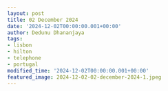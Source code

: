 ```yaml
---
layout: post
title: 02 December 2024
date: '2024-12-02T00:00:00.001+00:00'
author: Dedunu Dhananjaya
tags:
- lisbon
- hilton
- telephone
- portugal
modified_time: '2024-12-02T00:00:00.001+00:00'
featured_image: 2024-12-02-02-december-2024-1.jpeg
---
```


